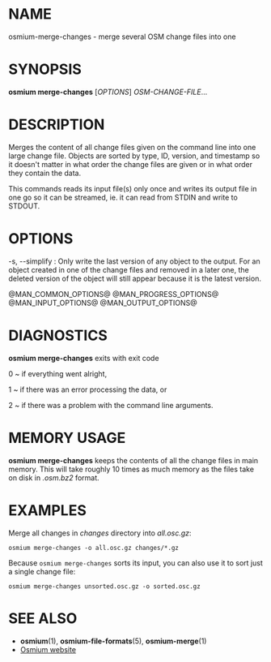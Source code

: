 
# NAME

osmium-merge-changes - merge several OSM change files into one


# SYNOPSIS

**osmium merge-changes** \[*OPTIONS*\] *OSM-CHANGE-FILE*...


# DESCRIPTION

Merges the content of all change files given on the command line into one large
change file. Objects are sorted by type, ID, version, and timestamp so it
doesn't matter in what order the change files are given or in what order they
contain the data.

This commands reads its input file(s) only once and writes its output file
in one go so it can be streamed, ie. it can read from STDIN and write to
STDOUT.


# OPTIONS

-s, --simplify
:   Only write the last version of any object to the output. For an object
    created in one of the change files and removed in a later one, the deleted
    version of the object will still appear because it is the latest version.

@MAN_COMMON_OPTIONS@
@MAN_PROGRESS_OPTIONS@
@MAN_INPUT_OPTIONS@
@MAN_OUTPUT_OPTIONS@

# DIAGNOSTICS

**osmium merge-changes** exits with exit code

0
  ~ if everything went alright,

1
  ~ if there was an error processing the data, or

2
  ~ if there was a problem with the command line arguments.


# MEMORY USAGE

**osmium merge-changes** keeps the contents of all the change files in main
memory. This will take roughly 10 times as much memory as the files take on
disk in *.osm.bz2* format.


# EXAMPLES

Merge all changes in *changes* directory into *all.osc.gz*:

    osmium merge-changes -o all.osc.gz changes/*.gz

Because `osmium merge-changes` sorts its input, you can also use it to sort
just a single change file:

    osmium merge-changes unsorted.osc.gz -o sorted.osc.gz


# SEE ALSO

* **osmium**(1), **osmium-file-formats**(5), **osmium-merge**(1)
* [Osmium website](https://osmcode.org/osmium-tool/)

